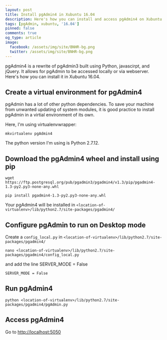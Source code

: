 ```yaml
---
layout: post
title: Install pgAdmin4 in Xubuntu 16.04
description: Here's how you can install and access pgAdmin4 on Xubuntu 16.04
tags: [pgAdmin, xubuntu, '16.04']
pinned: false
comments: true
og_type: article
image:
  facebook: /assets/img/site/BNHR-bg.png
  twitter: /assets/img/site/BNHR-bg.png
---
```


pgAdmin4 is a rewrite of pgAdmin3 built using Python, javascirpt, and jQuery. It allows for pgAdmin to be accessed locally or via webserver. Here's how you can install it in Xubuntu 16.04.

## Create a virtual environment for pgAdmin4
pgAdmin has a lot of other python dependencies. To save your machine from unwanted updating of system modules, it is good practice to install pgAdmin in a virtial environment of its own.

Here, I'm using virtualenvwrapper:
```shell
mkvirtualenv pgAdmin4
```
The python version I'm using is Python 2.7.12.

## Download the pgAdmin4 wheel and install using pip
```shell
wget https://ftp.postgresql.org/pub/pgadmin3/pgadmin4/v1.3/pip/pgadmin4-1.3-py2.py3-none-any.whl
```

```shell
pip install pgadmin4-1.3-py2.py3-none-any.whl
```

Your pgAdmin4 will be installed in ```<location-of-virtualenv>/lib/python2.7/site-packages/pgadmin4/```

## Configure pgAdmin to run on Desktop mode
Create a ```config_local.py``` in ```<location-of-virtualenv>/lib/python2.7/site-packages/pgadmin4/```
```shell
nano <location-of-virtualenv>/lib/python2.7/site-packages/pgadmin4/config_local.py
```

and add the line SERVER_MODE = False
```shell
SERVER_MODE = False
```

## Run pgAdmin4
```shell
python <location-of-virtualenv>/lib/python2.7/site-packages/pgadmin4/pgAdmin.py
```

## Access pgAdmin4
Go to [http://localhost:5050](http://localhost:5050)
